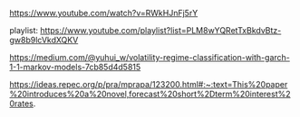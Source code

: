 


https://www.youtube.com/watch?v=RWkHJnFj5rY

playlist: https://www.youtube.com/playlist?list=PLM8wYQRetTxBkdvBtz-gw8b9lcVkdXQKV


https://medium.com/@yuhui_w/volatility-regime-classification-with-garch-1-1-markov-models-7cb85d4d5815

https://ideas.repec.org/p/pra/mprapa/123200.html#:~:text=This%20paper%20introduces%20a%20novel,forecast%20short%2Dterm%20interest%20rates.

